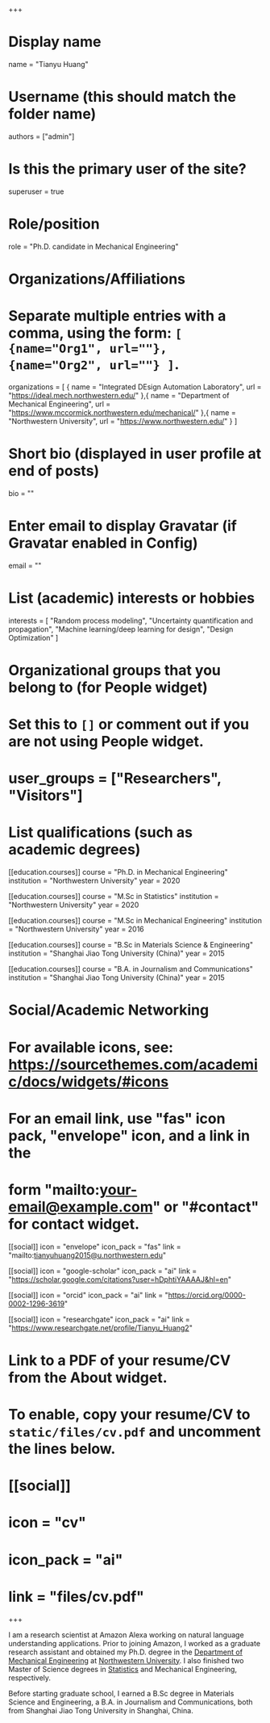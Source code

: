 +++
# Display name
name = "Tianyu Huang"

# Username (this should match the folder name)
authors = ["admin"]

# Is this the primary user of the site?
superuser = true

# Role/position
role = "Ph.D. candidate in Mechanical Engineering"

# Organizations/Affiliations
#   Separate multiple entries with a comma, using the form: `[ {name="Org1", url=""}, {name="Org2", url=""} ]`.
organizations = [ { name = "Integrated DEsign Automation Laboratory", url = "https://ideal.mech.northwestern.edu/" },{ name = "Department of Mechanical Engineering", url = "https://www.mccormick.northwestern.edu/mechanical/" },{ name = "Northwestern University", url = "https://www.northwestern.edu/" } ]

# Short bio (displayed in user profile at end of posts)
bio = ""

# Enter email to display Gravatar (if Gravatar enabled in Config)
email = ""

# List (academic) interests or hobbies
interests = [
  "Random process modeling",
  "Uncertainty quantification and propagation",
  "Machine learning/deep learning for design",
  "Design Optimization"
]

# Organizational groups that you belong to (for People widget)
#   Set this to `[]` or comment out if you are not using People widget.
# user_groups = ["Researchers", "Visitors"]

# List qualifications (such as academic degrees)
[[education.courses]]
  course = "Ph.D. in Mechanical Engineering"
  institution = "Northwestern University"
  year = 2020

[[education.courses]]
  course = "M.Sc in Statistics"
  institution = "Northwestern University"
  year = 2020

[[education.courses]]
  course = "M.Sc in Mechanical Engineering"
  institution = "Northwestern University"
  year = 2016

[[education.courses]]
  course = "B.Sc in Materials Science & Engineering"
  institution = "Shanghai Jiao Tong University (China)"
  year = 2015
  
[[education.courses]]
  course = "B.A. in Journalism and Communications"
  institution = "Shanghai Jiao Tong University (China)"
  year = 2015
  

# Social/Academic Networking
# For available icons, see: https://sourcethemes.com/academic/docs/widgets/#icons
#   For an email link, use "fas" icon pack, "envelope" icon, and a link in the
#   form "mailto:your-email@example.com" or "#contact" for contact widget.

[[social]]
  icon = "envelope"
  icon_pack = "fas"
  link = "mailto:tianyuhuang2015@u.northwestern.edu"

[[social]]
  icon = "google-scholar"
  icon_pack = "ai"
  link = "https://scholar.google.com/citations?user=hDphtiYAAAAJ&hl=en"
  
[[social]]
  icon = "orcid"
  icon_pack = "ai"
  link = "https://orcid.org/0000-0002-1296-3619"

[[social]]
  icon = "researchgate"
  icon_pack = "ai"
  link = "https://www.researchgate.net/profile/Tianyu_Huang2"
  
# Link to a PDF of your resume/CV from the About widget.
# To enable, copy your resume/CV to `static/files/cv.pdf` and uncomment the lines below.
# [[social]]
#   icon = "cv"
#   icon_pack = "ai"
#   link = "files/cv.pdf"

+++

I am a research scientist at Amazon Alexa working on natural language understanding applications. Prior to joining Amazon, I worked as a graduate research assistant and obtained my Ph.D. degree in the [Department of Mechanical Engineering](https://www.mccormick.northwestern.edu/mechanical/) at [Northwestern University](https://www.northwestern.edu/). I also finished two Master of Science degrees in [Statistics](https://statistics.northwestern.edu/) and Mechanical Engineering, respectively.

Before starting graduate school, I earned a B.Sc degree in Materials Science and Engineering, a B.A. in Journalism and Communications, both from Shanghai Jiao Tong University in Shanghai, China.
